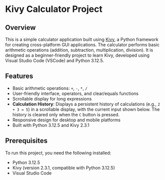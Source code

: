 # Kivy Calculator Project

## Overview
This is a simple calculator application built using [Kivy](https://kivy.org/),
a Python framework for creating cross-platform GUI applications.
The calculator performs basic arithmetic operations (addition, subtraction,
multiplication, division). It is designed as a beginner-friendly project
to learn Kivy, developed using Visual Studio Code (VSCode) and Python 3.12.5.

## Features
- Basic arithmetic operations: `+`, `-`, `*`, `/`
- User-friendly interface, operators, and clear/equals functions
- Scrollable display for long expressions
- **Calculation History**: Displays a persistent history of calculations
    (e.g., `2 + 3 = 5`) in a scrollable display, with the current input shown below.
    The history is cleared only when the `C` button is pressed.
- Responsive design for desktop and mobile platforms
- Built with Python 3.12.5 and Kivy 2.3.1


## Prerequisites
To run this project, you need the following installed:
- Python 3.12.5
- Kivy (version 2.3.1, compatible with Python 3.12.5)
- Visual Studio Code
